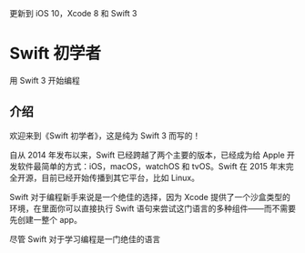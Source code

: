 更新到 iOS 10，Xcode 8 和 Swift 3

# Swift 初学者
用 Swift 3 开始编程

## 介绍
欢迎来到《Swift 初学者》，这是纯为 Swift 3 而写的！

自从 2014 年发布以来，Swift 已经跨越了两个主要的版本，已经成为给 Apple 开发软件最简单的方式：iOS，macOS，watchOS 和 tvOS。Swift 在 2015 年末完全开源，目前已经开始传播到其它平台，比如 Linux。

Swift 对于编程新手来说是一个绝佳的选择，因为 Xcode 提供了一个沙盒类型的环境，在里面你可以直接执行 Swift 语句来尝试这门语言的多种组件——而不需要先创建一整个 app。

尽管 Swift 对于学习编程是一门绝佳的语言